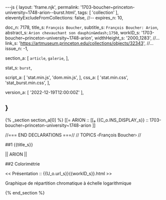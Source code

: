 ---js
{
  layout:    'frame.njk',
  permalink: '1703-boucher~princeton-university~1748-arion--burst.html',
  tags:      [ 'collection' ],
  eleventyExcludeFromCollections: false,
  //-- expires_n: 10,

  doc_n:      7178,
  title_s:    `François Boucher`,
  subtitle_s: `François Boucher: Arion`,
  abstract_s: `Arion chevauchant son dauphin&mdash;1750`,
  workID_s:   '1703-boucher~princeton-university~1748-arion',
  widthHeight_s:  '2000_1283',
  //... link_s:  'https://artmuseum.princeton.edu/collections/objects/32343',
  //... issue_n: -1,

  section_a:
  [
    `article`,
    `galerie`,
  ],

  stat_s: `burst`,

  script_a:
  [
    'stat.min.js',
    'dom.min.js',
  ],
  css_a:
  [
    'stat.min.css',
    'stat_burst.min.css',
  ],

  version_a:
  [
    '2022-12-19T12:00:00Z'
  ],

}
---
{% _section section_a[0] %}
[[=  ARION  ::
     [[₉  {{C_o.INS_DISPLAY_s}}  :: 1703-boucher~princeton-university~1748-arion ]]

//=== END DECLARATIONS ===//
//  TOPICS
‹François Boucher›
//



##1  {{title_s}}

||  ARION  ||




##2  Colorimétrie

<<  Présentation  ::  {{U_o.url_s}}{{workID_s}}.html  >>

Graphique de répartition chromatique à échelle logarithmique

{% end_section %}
